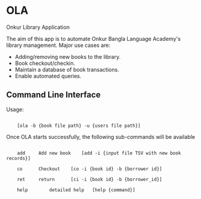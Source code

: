 # OLA
Onkur Library Application

The aim of this app is to automate Onkur Bangla Language Academy's library management. Major use cases are:
- Adding/removing new books to the library.
- Book checkout/checkin.
- Maintain a database of book transactions.
- Enable automated queries.

## Command Line Interface

Usage:<br/>
<pre><code>
	[ola -b {book file path} -u {users file path}]
</pre></code>

Once OLA starts successfully, the following sub-commands will be available<br/>

<pre><code>
	add		Add new book 	[add -i {input file TSV with new book records}]<br/>
	co		Checkout 	[co -i {book id} -b {borrower id}]<br/>
	ret		return  	[ci -i {book id} -b {borrower_id}]<br/>
	help		detailed help	[help {command}]
</pre></code>


